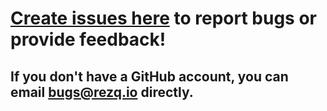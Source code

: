 # [Create issues here](https://github.com/rezqio/issues/issues) to report bugs or provide feedback!

## If you don't have a GitHub account, you can email <bugs@rezq.io> directly.
